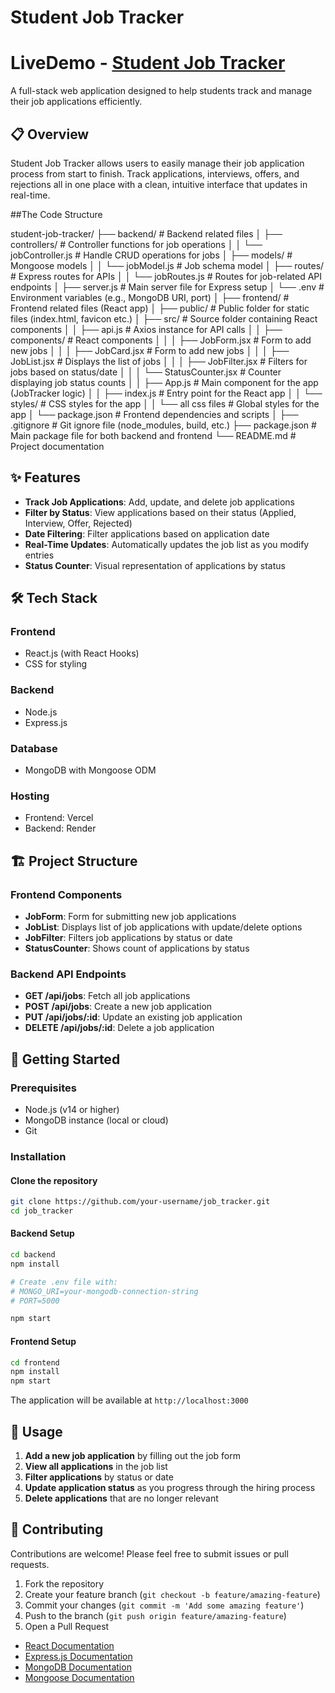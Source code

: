 # Student Job Tracker
# LiveDemo - [Student Job Tracker](https://job-tracker-omega-seven.vercel.app/)



A full-stack web application designed to help students track and manage their job applications efficiently.

## 📋 Overview

Student Job Tracker allows users to easily manage their job application process from start to finish. Track applications, interviews, offers, and rejections all in one place with a clean, intuitive interface that updates in real-time.

##The Code Structure

student-job-tracker/
├── backend/                          # Backend related files
│   ├── controllers/                  # Controller functions for job operations
│   │   └── jobController.js          # Handle CRUD operations for jobs
│   ├── models/                       # Mongoose models
│   │   └── jobModel.js               # Job schema model
│   ├── routes/                       # Express routes for APIs
│   │   └── jobRoutes.js              # Routes for job-related API endpoints
│   ├── server.js                     # Main server file for Express setup
│   └── .env                          # Environment variables (e.g., MongoDB URI, port)
│
├── frontend/                         # Frontend related files (React app)
│   ├── public/                       # Public folder for static files (index.html, favicon etc.)
│   ├── src/                          # Source folder containing React components
│   │   ├── api.js                    # Axios instance for API calls
│   │   ├── components/               # React components
│   │   │   ├── JobForm.jsx           # Form to add new jobs
│   │   │   ├── JobCard.jsx           # Form to add new jobs
│   │   │   ├── JobList.jsx           # Displays the list of jobs
│   │   │   ├── JobFilter.jsx         # Filters for jobs based on status/date
│   │   │   └── StatusCounter.jsx     # Counter displaying job status counts
│   │   ├── App.js                    # Main component for the app (JobTracker logic)
│   │   ├── index.js                  # Entry point for the React app
│   │   └── styles/                   # CSS styles for the app
│   │       └── all css files         # Global styles for the app
│   └── package.json                  # Frontend dependencies and scripts
│
├── .gitignore                        # Git ignore file (node_modules, build, etc.)
├── package.json                      # Main package file for both backend and frontend
└── README.md                         # Project documentation

## ✨ Features

- **Track Job Applications**: Add, update, and delete job applications
- **Filter by Status**: View applications based on their status (Applied, Interview, Offer, Rejected)
- **Date Filtering**: Filter applications based on application date
- **Real-Time Updates**: Automatically updates the job list as you modify entries
- **Status Counter**: Visual representation of applications by status

## 🛠️ Tech Stack

### Frontend
- React.js (with React Hooks)
- CSS for styling

### Backend
- Node.js
- Express.js

### Database
- MongoDB with Mongoose ODM

### Hosting
- Frontend: Vercel
- Backend: Render

## 🏗️ Project Structure

### Frontend Components
- **JobForm**: Form for submitting new job applications
- **JobList**: Displays list of job applications with update/delete options
- **JobFilter**: Filters job applications by status or date
- **StatusCounter**: Shows count of applications by status

### Backend API Endpoints
- **GET /api/jobs**: Fetch all job applications
- **POST /api/jobs**: Create a new job application
- **PUT /api/jobs/:id**: Update an existing job application
- **DELETE /api/jobs/:id**: Delete a job application

## 🚀 Getting Started

### Prerequisites
- Node.js (v14 or higher)
- MongoDB instance (local or cloud)
- Git

### Installation

#### Clone the repository
```bash
git clone https://github.com/your-username/job_tracker.git
cd job_tracker
```

#### Backend Setup
```bash
cd backend
npm install

# Create .env file with:
# MONGO_URI=your-mongodb-connection-string
# PORT=5000

npm start
```

#### Frontend Setup
```bash
cd frontend
npm install
npm start
```

The application will be available at `http://localhost:3000`

## 📱 Usage

1. **Add a new job application** by filling out the job form
2. **View all applications** in the job list
3. **Filter applications** by status or date
4. **Update application status** as you progress through the hiring process
5. **Delete applications** that are no longer relevant

## 🤝 Contributing

Contributions are welcome! Please feel free to submit issues or pull requests.

1. Fork the repository
2. Create your feature branch (`git checkout -b feature/amazing-feature`)
3. Commit your changes (`git commit -m 'Add some amazing feature'`)
4. Push to the branch (`git push origin feature/amazing-feature`)
5. Open a Pull Request

- [React Documentation](https://reactjs.org/docs/getting-started.html)
- [Express.js Documentation](https://expressjs.com/)
- [MongoDB Documentation](https://docs.mongodb.com/)
- [Mongoose Documentation](https://mongoosejs.com/docs/)

